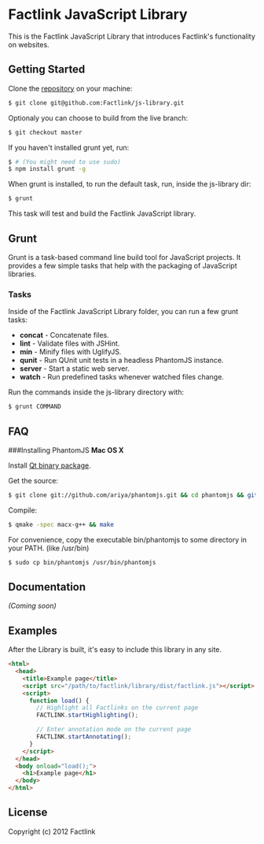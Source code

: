 # Factlink JavaScript Library

This is the Factlink JavaScript Library that introduces Factlink's functionality on websites.

## Getting Started
Clone the [repository][repo] on your machine:

[repo]: https://github.com/Factlink/js-library

```bash
$ git clone git@github.com:Factlink/js-library.git
```

Optionaly you can choose to build from the live branch:

```bash
$ git checkout master
```

If you haven't installed grunt yet, run:

```bash
$ # (You might need to use sudo)
$ npm install grunt -g
```

When grunt is installed, to run the default task, run, inside the js-library dir:

```bash
$ grunt
```

This task will test and build the Factlink JavaScript library.

## Grunt

Grunt is a task-based command line build tool for JavaScript projects. It provides a few simple tasks that help with the packaging of JavaScript libraries.

### Tasks
Inside of the Factlink JavaScript Library folder, you can run a few grunt tasks:

 * **concat** - Concatenate files.
 * **lint** - Validate files with JSHint.
 * **min** - Minify files with UglifyJS.
 * **qunit** - Run QUnit unit tests in a headless PhantomJS instance.
 * **server** - Start a static web server.
 * **watch** - Run predefined tasks whenever watched files change.

Run the commands inside the js-library directory with:

```bash
$ grunt COMMAND
```

## FAQ

###Installing PhantomJS
**Mac OS X**

Install [Qt binary package](http://qt.nokia.com/downloads/qt-for-open-source-cpp-development-on-mac-os-x).

Get the source:

```bash
$ git clone git://github.com/ariya/phantomjs.git && cd phantomjs && git checkout 1.4.1
```

Compile:

```bash
$ qmake -spec macx-g++ && make
```

For convenience, copy the executable bin/phantomjs to some directory in your PATH. (like /usr/bin)

```bash
$ sudo cp bin/phantomjs /usr/bin/phantomjs
```

## Documentation
_(Coming soon)_

## Examples
After the Library is built, it's easy to include this library in any site.

```html
<html>
  <head>
    <title>Example page</title>
    <script src="/path/to/factlink/library/dist/factlink.js"></script>
    <script>
      function load() {
        // Highlight all Factlinks on the current page
        FACTLINK.startHighlighting();

        // Enter annotation mode on the current page
        FACTLINK.startAnnotating();
      }
    </script>
  </head>
  <body onload="load();">
    <h1>Example page</h1>
  </body>
</html>
```

## License
Copyright (c) 2012 Factlink

